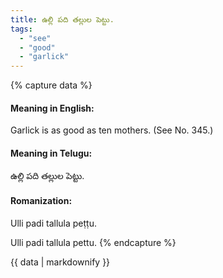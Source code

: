 ```yaml
---
title: ఉల్లి పది తల్లుల పెట్టు.
tags:
  - "see"
  - "good"
  - "garlick"
---
```


{% capture data %}
#### Meaning in English:
Garlick is as good as ten mothers.
(See No. 345.)

#### Meaning in Telugu:
ఉల్లి పది తల్లుల పెట్టు.

#### Romanization:
Ulli padi tallula peṭṭu.

Ulli padi tallula pettu.
{% endcapture %}

{{ data | markdownify }}

